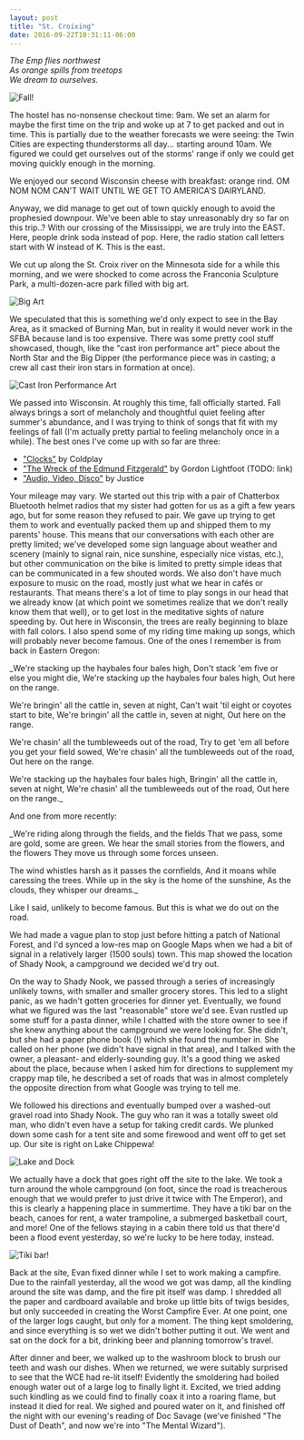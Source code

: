 ```yaml
---
layout: post
title: "St. Croixing"
date: 2016-09-22T10:31:11-06:00
---
```


<i>The Emp flies northwest<br/>
As orange spills from treetops<br/>
We dream to ourselves.</i>

![Fall!](https://lh3.googleusercontent.com/mgAB3QNkooXygHqEwjX9oRU6M_1ABqz2HLbX0wDYcm16EFw9DE3Bwq-DwQVfxAwF4s902G4oRwvf0bx5GxNhKO6jlA3pxqRprI-ZswKnvLBUH9VWXIT9INVLhAzir4xzE8akmaGqbbPmiBUlXGaGpQ3mvx7LsnG9Xnc2CJaxfANWf6EUfAYeJI76kl4i4n4J_aonx9gpDWqEWSnzQpa0va18eoDDDL7oE-9DfN9OXWBlHhFrMjrFdsXQplH0E14_k2wMDSweSaOQRptgO9_UwzIPGwYbZdGcLW70ea7MEvRC8Fd-7Hw1Vh5xrmf6Ml7yQZ8mfAUnOkdfhuBOjIL7hjvG_QxU9Ku1PjnyyoOnJpzpu5-r0sfMlhNe1iHFWs6MfGdu1q0OC2HTHoFJgxpOdN43yx63dBAKA0AONa-OerS62ZEw-PE6UmHkTV5qtsJ77VWkONNT6dahD2q9zl37JfTt6FI1zIQ8R0NJ1SfFVgtwl4ukzBBlWHVJq_xUVmQj22Qu0XSJW8EMEyL3idf_R43JVQ94m-MR4e2Rm-ERgbSw2OHlUaIRAnsGETmgUGng05imFdX2OdpmwIMK3moajU_g0ijLCyKJInL6XTsUVas5D3sg-g=w2390-h1352-no "It's Fall!")

The hostel has no-nonsense checkout time: 9am. We set an alarm for maybe the first time on the trip and woke up at 7 to get packed and out in time. This is partially due to the weather forecasts we were seeing: the Twin Cities are expecting thunderstorms all day... starting around 10am. We figured we could get ourselves out of the storms' range if only we could get moving quickly enough in the morning.

We enjoyed our second Wisconsin cheese with breakfast: orange rind. OM NOM NOM CAN'T WAIT UNTIL WE GET TO AMERICA'S DAIRYLAND.

Anyway, we did manage to get out of town quickly enough to avoid the prophesied downpour. We've been able to stay unreasonably dry so far on this trip..? With our crossing of the Mississippi, we are truly into the EAST. Here, people drink soda instead of pop. Here, the radio station call letters start with W instead of K. This is the east.

We cut up along the St. Croix river on the Minnesota side for a while this morning, and we were shocked to come across the Franconia Sculpture Park, a multi-dozen-acre park filled with big art.

![Big Art](https://lh3.googleusercontent.com/ouVY5NzIrVboWHnrOQ1ATXxZwIenJe0baU_OHjybyTN0ErZsY8SMTXSSVkdeg2REW2g4Sl8umXWmQs6-mYhA44sJZ9A_OnSS93PtYV4O8O_x3ugNGvF43zSA6AdKCxdAM0tQq5sLw0cdYEr20bFCezd6E05eQCAEckV6JleN8S9LoHhjr-lXA0gM-vJ0lZuAnpfZzvN3Kgc_KI0yVsat66BHNMCcb0Ce0Bv2GL4SRNUcDdYJzc5ZWV372nptKfVC-OIesnp4nguU-vbxPuQGl-1cYFpecgwzI0sRm2vVNgZvInpTd1PrRAS0vEXeWSDEnc0GrY0LvdUiW3jfNefsbljBhUU1K1rEZIUpe4pL0LDyVNbeX1z4nBOIAd6RosaWCJGvX6iteEB-pNuioNlgADXPKpEi2NHIu1deNEmQ-_i2KhZjvhy0rgFCHncVwyWrlkxwzwPxAUnpUL-xY2ZqSnGV5SSGdujizKiKNR0ICtGMO0WYr02AkLlG8gRcqXOmTdxiSZkUF-9p_FgMGK2RB4JtytLwD8bt_swlvilWK4Pxl0HMUME_ZF-lwkVVXDA_RDzZoMy1Y1GVHwebzUTWDohyYIPaVZXUPpdRXIdc21fvkTkJ_g=w2390-h1352-no "Big Art")

We speculated that this is something we'd only expect to see in the Bay Area, as it smacked of Burning Man, but in reality it would never work in the SFBA because land is too expensive. There was some pretty cool stuff showcased, though, like the "cast iron performance art" piece about the North Star and the Big Dipper (the performance piece was in casting; a crew all cast their iron stars in formation at once).

![Cast Iron Performance Art](https://lh3.googleusercontent.com/VlxISRIY9gcuHagwFeEz03vL2htALq3lRwPlQVViXRDbPL33NVPanLopbtTOJ1VY1nV4Ti1Kd2jxRtPhQB4sG8CaUCnNNdC2-rUojSy-_TnfKBKUCO_2Faj-0HeGy07Mk3ZTznKJxV1PeW80V4fmyXM8ncQYjHcn10GE1XWTF3T-eIhNMeLUqr15RIYgOjyzk-y0II8T3EE8wfgGY1je-umlZBsi2MrOGt7yM1Afw_8F4atWHAj24Nzqv96KDfIZQGt0E8m1fZNKGhbaM46g_iINCJAvPgBiUCqLCbJtd7L1EdFFEUwpXVCBOi1jM-avZyUIz_9EXm3u1xuBU66Q_mNCizUduzuddWCAgcHjcwRMNhvpKyFBBswDNaESPrIFjWVZP4sdPiL9lE0Ael6_nz3FAHVLyG0CAxq5khY_O_wmRWF6Licqwhss-w8C39pHIvVW_UDaF3PbYcQIslg3ecgS582uwF_MAMhcxdYuJyF0NGc6V0bwwKLFmX3LRNZNKWqGuLP2bXpRsI8hD4qQKcN5sfUI0Aa0ZVFYl-yqOo1sliTBlOrHwJHnC5eKmhLI50QS2EXLkHqSvZJPB7EPgT22qwNvUqvMYLby70JK4BMYlkF-NA=w854-h1508-no "Cast Iron Performance Art")

We passed into Wisconsin. At roughly this time, fall officially started. Fall always brings a sort of melancholy and thoughtful quiet feeling after summer's abundance, and I was trying to think of songs that fit with my feelings of fall (I'm actually pretty partial to feeling melancholy once in a while). The best ones I've come up with so far are three:

* ["Clocks"](https://www.youtube.com/watch?v=d020hcWA_Wg) by Coldplay
* ["The Wreck of the Edmund Fitzgerald"](https://www.youtube.com/watch?v=9vST6hVRj2A) by Gordon Lightfoot (TODO: link)
* ["Audio, Video, Disco"](https://www.youtube.com/watch?v=lqBhgEQ4LT0) by Justice

Your mileage may vary. We started out this trip with a pair of Chatterbox Bluetooth helmet radios that my sister had gotten for us as a gift a few years ago, but for some reason they refused to pair. We gave up trying to get them to work and eventually packed them up and shipped them to my parents' house. This means that our conversations with each other are pretty limited; we've developed some sign language about weather and scenery (mainly to signal rain, nice sunshine, especially nice vistas, etc.), but other communication on the bike is limited to pretty simple ideas that can be communicated in a few shouted words. We also don't have much exposure to music on the road, mostly just what we hear in cafés or restaurants. That means there's a lot of time to play songs in our head that we already know (at which point we sometimes realize that we don't really know them that well), or to get lost in the meditative sights of nature speeding by. Out here in Wisconsin, the trees are really beginning to blaze with fall colors. I also spend some of my riding time making up songs, which will probably never become famous. One of the ones I remember is from back in Eastern Oregon:

_We're stacking up the haybales four bales high,
Don't stack 'em five or else you might die,
We're stacking up the haybales four bales high,
Out here on the range.

We're bringin' all the cattle in, seven at night,
Can't wait 'til eight or coyotes start to bite,
We're bringin' all the cattle in, seven at night,
Out here on the range.

We're chasin' all the tumbleweeds out of the road,
Try to get 'em all before you get your field sowed,
We're chasin' all the tumbleweeds out of the road,
Out here on the range.

We're stacking up the haybales four bales high,
Bringin' all the cattle in, seven at night,
We're chasin' all the tumbleweeds out of the road,
Out here on the range._

And one from more recently:

_We're riding along through the fields, and the fields
That we pass, some are gold, some are green.
We hear the small stories from the flowers, and the flowers
They move us through some forces unseen.

The wind whistles harsh as it passes the cornfields,
And it moans while caressing the trees.
While up in the sky is the home of the sunshine,
As the clouds, they whisper our dreams._

Like I said, unlikely to become famous. But this is what we do out on the road.

We had made a vague plan to stop just before hitting a patch of National Forest, and I'd synced a low-res map on Google Maps when we had a bit of signal in a relatively larger (1500 souls) town. This map showed the location of Shady Nook, a campground we decided we'd try out.

On the way to Shady Nook, we passed through a series of increasingly unlikely towns, with smaller and smaller grocery stores. This led to a slight panic, as we hadn't gotten groceries for dinner yet. Eventually, we found what we figured was the last "reasonable" store we'd see. Evan rustled up some stuff for a pasta dinner, while I chatted with the store owner to see if she knew anything about the campground we were looking for. She didn't, but she had a paper phone book (!) which she found the number in. She called on her phone (we didn't have signal in that area), and I talked with the owner, a pleasant- and elderly-sounding guy. It's a good thing we asked about the place, because when I asked him for directions to supplement my crappy map tile, he described a set of roads that was in almost completely the opposite direction from what Google was trying to tell me.

We followed his directions and eventually bumped over a washed-out gravel road into Shady Nook. The guy who ran it was a totally sweet old man, who didn't even have a setup for taking credit cards. We plunked down some cash for a tent site and some firewood and went off to get set up. Our site is right on Lake Chippewa!

![Lake and Dock](https://lh3.googleusercontent.com/_r6iyWGrJllo358q-EorEQU-Jw6khAla12PYkkU4XYf8YN-1e-LZB9vYTlmJ41FgxhPXPBtQJiliwSADT2oqlLIfxWL3QdwtFXsa4PaCDH1ncAwx0yvgRBRiSB9Ti9FcGCbsk5tWNg-DxM3o4m1kdyVf-feXgBoSN8gioUDvJs5cWuw5PCuzDIIMjDZIIaTJd22sS5AwTrCxAl1FFNK6LqHEvqMH5RhaEk3JCC85pzetXkyuJi2xD4iiO16inmxwQ-q-G6olulWxKX-2zk9IBzMmG61eXWUNH4bXYCD6PQC0-6JRRBb_LCqTx0YjeFneLPGA8IahTVguLPbrfnowA8fY77QRU3E3cj0nBciq43U6Qr2vPH6cU4rOICjoHrlXYsVKQQ5QHYSqdbT0ELVuhZ8QX-gaj6YPYiEcieXdL5wbbVcDVZk6NPOvHp9ofZj7MFUo5rLeYDClf5Xo3Qjeuif5u5Pyj3Qy2AyhIoKtafcoqOMtxVf5ICCgozI5Vn2fOgWka1DYneazAg9CzPhYvXWnBma5d2ND5RZSsvzlYbfuxLqkbyScByES_kiB0vruijlmaK2ARPU4m-CRjgRFg7Vdv9m2qlqZWzeTAG3-CZG8jS59ow=w854-h1508-no "Lake and Dock")

We actually have a dock that goes right off the site to the lake. We took a turn around the whole campground (on foot, since the road is treacherous enough that we would prefer to just drive it twice with The Emperor), and this is clearly a happening place in summertime. They have a tiki bar on the beach, canoes for rent, a water trampoline, a submerged basketball court, and more! One of the fellows staying in a cabin there told us that there'd been a flood event yesterday, so we're lucky to be here today, instead.

![Tiki bar!](https://lh3.googleusercontent.com/6ct6TVH4jVTCrPiMRNa0oyfOIGJ13DBLn0ehqIAgX5VNyWZjzzcjg3TfnS7gMqi-K242FFYzTggzvteF-UgYzFTuMM4QBITXF-kxTofUOl8BeAPe6U83AJTjjGSljG9k4Jg2K0MEvuo52CpcLUYn_6T5JY0rZqpWFTlf-9aL0Qh8rUxcbRxlWyfBAC4j9lSk9TJWygkmZTED_bpCfvyNi2NNcX052rziTKP9VvPD0qVi7CdAxJSLZgybmpq68xMbNgCDJH2AdNugHBWoULnm2xMgHtLQGHupSKnlzw0KFvT7QqAzbYi-Kckz_COzb8_8lCtFqxYu-pHAnpEmYBDJWOLS-beaQ59eO1rzFXGLJbx902NGwvGKTn6TZKoTPyAckgEtJp3TX-3xNxcUNXZoj2V2waCSeVOtWvPC_izc20-64IM3ICvmHKRdemkGc8T4ooFyWI6HYA5_pbKt_Opllbiv_8wLUbXAH2UxNXzszh2DXylCstJeXvtBW7eXZaAkzaogGXjM1M80iPPXgqh4ANuujWPCDYH6a6X01tp0qbXfTDiGgN0Hf3N9xEtOV6om0R6SSI5Op8Kd-ZQvc3dACk7HQUNGxFL1pzJtQZ772JYkA3za=w2390-h1352-no "Tiki bar!")

Back at the site, Evan fixed dinner while I set to work making a campfire. Due to the rainfall yesterday, all the wood we got was damp, all the kindling around the site was damp, and the fire pit itself was damp. I shredded all the paper and cardboard available and broke up little bits of twigs besides, but only succeeded in creating the Worst Campfire Ever. At one point, one of the larger logs caught, but only for a moment. The thing kept smoldering, and since everything is so wet we didn't bother putting it out. We went and sat on the dock for a bit, drinking beer and planning tomorrow's travel.

After dinner and beer, we walked up to the washroom block to brush our teeth and wash our dishes. When we returned, we were suitably surprised to see that the WCE had re-lit itself! Evidently the smoldering had boiled enough water out of a large log to finally light it. Excited, we tried adding such kindling as we could find to finally coax it into a roaring flame, but instead it died for real. We sighed and poured water on it, and finished off the night with our evening's reading of Doc Savage (we've finished "The Dust of Death", and now we're into "The Mental Wizard").
